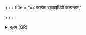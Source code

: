 +++
title = "०४ कल्पेतां द्यावापृथिवी कल्पन्ताम्"

+++
<details><summary>मूलम् (GR)</summary>

कल्पेतां द्यावापृथिवी  
कल्पन्ताम् आप ओषधीः ।  
कल्पन्ताम् अग्नयः सर्वे  
ऽस्मै श्रैष्ठाय सव्रताः ॥
</details>